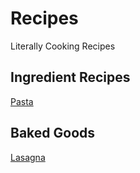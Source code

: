 # Recipes
Literally Cooking Recipes

## Ingredient Recipes

[Pasta](/Pasta.md)

## Baked Goods

[Lasagna](/Lasagna.md)
